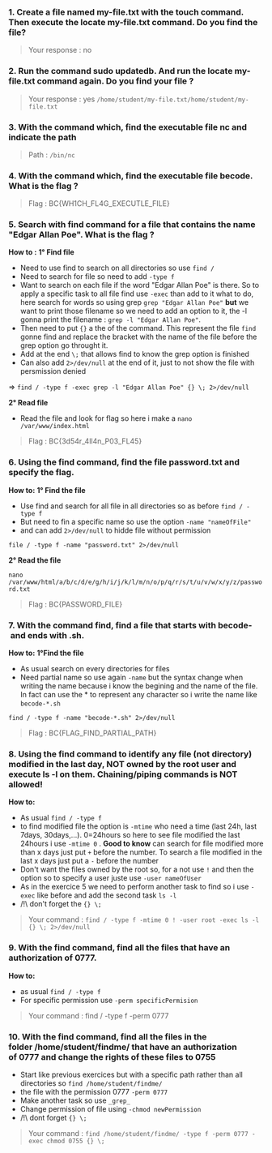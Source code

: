 ### 1. Create a file named my-file.txt with the touch command. Then execute the locate my-file.txt command. Do you find the file?
    
 > Your response : no
    
### 2. Run the command sudo updatedb. And run the locate my-file.txt command again. Do you find your file ?
    
 > Your response : yes `/home/student/my-file.txt/home/student/my-file.txt`
    
### 3. With the command which, find the executable file nc and indicate the path
    
> Path : `/bin/nc`
    
### 4. With the command which, find the executable file becode. What is the flag ?
    
> Flag : BC{WH1CH_FL4G_EXECUTLE_FILE}
    
### 5. Search with find command for a file that contains the name "Edgar Allan Poe". What is the flag ?

**How to :** 
**1° Find file**
- Need to use find to search on all directories so use `find /`
- Need to search for file so need to add `-type f`
- Want to search on each file if the word "Edgar Allan Poe" is there. So to apply a specific task to all file find use `-exec` than add to it what to do, here search for words so using grep `grep "Edgar Allan Poe"`  **but** we want to print those filename so we need to add an option to it, the -l gonna print the filename : `grep -l "Edgar Allan Poe"`.
- Then need to put `{}` a the of the command. This represent the file `find` gonne find and replace the bracket with the name of the file before the grep option go throught it.
- Add at the end `\;` that allows find to know the grep option is finished
- Can also add `2>/dev/null` at the end of it, just to not show the file with persmission denied

=> `find / -type f -exec grep -l "Edgar Allan Poe" {} \; 2>/dev/null`

 **2° Read file**
- Read the file and look for flag so here i make a `nano /var/www/index.html `

> Flag : BC{3d54r_4ll4n_P03_FL45}

### 6. Using the find command, find the file password.txt and specify the flag.
    
**How to:**
**1° Find the file**
- Use find and search for all file in all directories so as before `find / -type f`
- But need to fin a specific name so use the option `-name "nameOfFile"`
- and can add `2>/dev/null` to hidde file without permission 

 `file / -type f -name "password.txt" 2>/dev/null`

**2° Read the file**

`nano /var/www/html/a/b/c/d/e/g/h/i/j/k/l/m/n/o/p/q/r/s/t/u/v/w/x/y/z/password.txt`


> Flag : BC{PASSWORD_FILE}

### 7. With the command find, find a file that starts with becode- and ends with .sh.

**How to:**
**1°Find the file**
- As usual search on every directories for files
- Need partial name so use again `-name` but the syntax change when writing the name because i know the begining and the name of the file. In fact can use the * to represent any character so i write the name like `becode-*.sh`

 `find / -type f -name "becode-*.sh" 2>/dev/null`

> Flag : BC{FLAG_FIND_PARTIAL_PATH}


### 8. Using the find command to identify any file (not directory) modified in the last day, NOT owned by the root user and execute ls -l on them. Chaining/piping commands is NOT allowed!

**How to:**
- As usual `find / -type f`
- to find modified file the option is `-mtime` who need a time (last 24h, last 7days, 30days,...). 0=24hours  so here to see file modified the last 24hours i use `-mtime 0` . **Good to know** can search for file modified more than x days just put `+` before the number. To search a file modified in the last x days just put a `-` before the number
- Don't want the files owned by the root so, for a not use `!` and then the option so to specify a user juste use `-user nameOfUser`
- As in the exercice 5 we need to perform another task to find so i use `-exec` like before and add the second task `ls -l`
- /!\ don't forget the `{} \;`

> Your command : `find / -type f -mtime 0 ! -user root -exec ls -l {} \; 2>/dev/null`
    
### 9. With the find command, find all the files that have an authorization of 0777.

**How to:**
- as usual `find / -type f`
- For specific permission use `-perm specificPermision`

> Your command : find / -type f -perm 0777

### 10. With the find command, find all the files in the folder /home/student/findme/ that have an authorization of 0777 and change the rights of these files to 0755
- Start like previous exercices but with a specific path rather than all directories so `find /home/student/findme/`
- the file with the permission 0777 `-perm 0777`
- Make another task so use `_grep_`
- Change permission of file using `-chmod newPermission` 
- /!\ dont forget `{} \;`

> Your command :  `find /home/student/findme/ -type f -perm 0777 -exec chmod 0755 {} \;`
